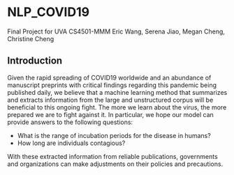 # NLP_COVID19
Final Project for UVA CS4501-MMM
Eric Wang, Serena Jiao, Megan Cheng, Christine Cheng

## Introduction
Given the rapid spreading of COVID19 worldwide and an abundance of manuscript preprints with critical findings regarding this pandemic being published daily, we believe that a machine learning method that summarizes and extracts information from the large and unstructured corpus will be beneficial to this ongoing fight. The more we learn about the virus, the more prepared we are to fight against it. In particular, we hope our model can provide answers to the following questions:
* What is the range of incubation periods for the disease in humans?
* How long are individuals contagious?

With these extracted information from reliable publications, governments and organizations can make adjustments on their policies and precautions.
